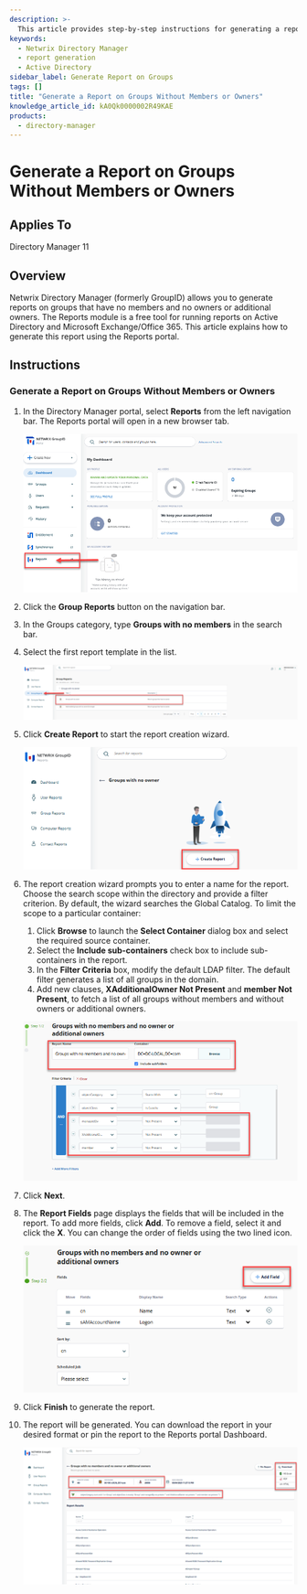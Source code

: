 ```yaml
---
description: >-
  This article provides step-by-step instructions for generating a report on groups without members or owners in Netwrix Directory Manager.
keywords:
  - Netwrix Directory Manager
  - report generation
  - Active Directory
sidebar_label: Generate Report on Groups
tags: []
title: "Generate a Report on Groups Without Members or Owners"
knowledge_article_id: kA0Qk0000002R49KAE
products:
  - directory-manager
---
```


# Generate a Report on Groups Without Members or Owners

## Applies To

Directory Manager 11

## Overview

Netwrix Directory Manager (formerly GroupID) allows you to generate reports on groups that have no members and no owners or additional owners. The Reports module is a free tool for running reports on Active Directory and Microsoft Exchange/Office 365. This article explains how to generate this report using the Reports portal.

## Instructions

### Generate a Report on Groups Without Members or Owners

1. In the Directory Manager portal, select **Reports** from the left navigation bar. The Reports portal will open in a new browser tab.

   ![Reports portal in Directory Manager](./images/servlet_image_01ac88513b47.png)

2. Click the **Group Reports** button on the navigation bar.

3. In the Groups category, type **Groups with no members** in the search bar.

4. Select the first report template in the list.

   ![Selecting Groups with no members report template](./images/servlet_image_06aa583234f5.png)

5. Click **Create Report** to start the report creation wizard.

   ![Create Report wizard in Directory Manager](./images/servlet_image_60f272e79bda.png)

6. The report creation wizard prompts you to enter a name for the report. Choose the search scope within the directory and provide a filter criterion. By default, the wizard searches the Global Catalog. To limit the scope to a particular container:
   1. Click **Browse** to launch the **Select Container** dialog box and select the required source container.
   2. Select the **Include sub-containers** check box to include sub-containers in the report.
   3. In the **Filter Criteria** box, modify the default LDAP filter. The default filter generates a list of all groups in the domain.
   4. Add new clauses, **XAdditionalOwner Not Present** and **member Not Present**, to fetch a list of all groups without members and without owners or additional owners.

   ![Filter criteria for groups with no members and no owners](./images/servlet_image_369723a124a0.png)

7. Click **Next**.

8. The **Report Fields** page displays the fields that will be included in the report. To add more fields, click **Add**. To remove a field, select it and click the **X**. You can change the order of fields using the two lined icon.

   ![Report Fields page in Directory Manager](./images/servlet_image_c76c90a0473d.png)

9. Click **Finish** to generate the report.

10. The report will be generated. You can download the report in your desired format or pin the report to the Reports portal Dashboard.

    ![Generated report on groups with no members and no owners](./images/servlet_image_64c36725b5ca.png)